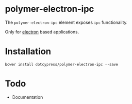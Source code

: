 # polymer-electron-ipc

The `polymer-electron-ipc` element exposes `ipc` functionality.

Only for [electron](https://github.com/atom/electron) based applications.

# Installation

`bower install dotcypress/polymer-electron-ipc --save`

# Todo
* Documentation
